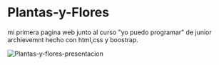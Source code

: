# Plantas-y-Flores
mi primera pagina web junto al curso "yo puedo programar" de junior archievemnt
hecho con html,css y boostrap.


![Plantas-y-flores-presentacion](https://github.com/macachana/Plantas-y-Flores/assets/123892029/d1ea2356-851a-4e67-b94f-a033553e2c21)
